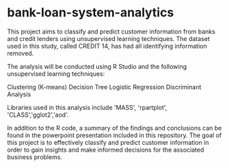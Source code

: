 # bank-loan-system-analytics
This project aims to classify and predict customer information from banks and credit lenders using unsupervised learning techniques. The dataset used in this study, called CREDIT 14, has had all identifying information removed.

The analysis will be conducted using R Studio and the following unsupervised learning techniques:

Clustering (K-means)
Decision Tree
Logistic Regression
Discriminant Analysis

Libraries used in this analysis include 'MASS', 'rpartplot', 'CLASS','gglot2','aod'.

In addition to the R code, a summary of the findings and conclusions can be found in the powerpoint presentation included in this repository. The goal of this project is to effectively classify and predict customer information in order to gain insights and make informed decisions for the associated business problems.
